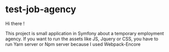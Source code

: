 # test-job-agency

Hi there !

This project is small application in Symfony about a temporary employment agency.
If you want to run the assets like JS, Jquery or CSS, you have to run Yarn server or Npm server because I used Webpack-Encore
